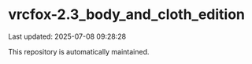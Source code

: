 # vrcfox-2.3_body_and_cloth_edition

Last updated: 2025-07-08 09:28:28

This repository is automatically maintained.
